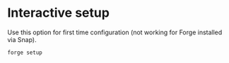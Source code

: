 
# Interactive setup

Use this option for first time configuration (not working for Forge installed via Snap).

```bash
forge setup
```